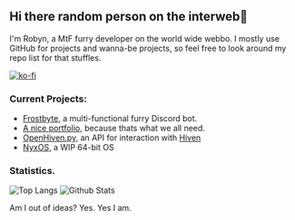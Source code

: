 ## Hi there random person on the interweb👋

I'm Robyn, a MtF furry developer on the world wide webbo. I mostly use GitHub for projects and wanna-be projects, so feel free to look around my repo list for that stuffles.

[![ko-fi](https://www.ko-fi.com/img/githubbutton_sm.svg)](https://ko-fi.com/U7U51PG1M)

### Current Projects:
- [Frostbyte](https://frostbyte.space/), a multi-functional furry Discord bot.
- [A nice portfolio](https://nxybi.me/), because thats what we all need.
- [OpenHiven.py](https://github.com/OpenHiven/openhiven.py/), an API for interaction with [Hiven](https://hiven.io)
- [NyxOS](https://github.com/Nxybi/NyxOS), a WIP 64-bit OS

### Statistics.
![Top Langs](https://github-readme-stats.vercel.app/api/top-langs/?username=nxybi&layout=compact)
![Github Stats](https://github-readme-stats.vercel.app/api?username=Nxybi&show_icons=true&theme=tokyonight&hide_rank=true)

Am I out of ideas? Yes. Yes I am.
